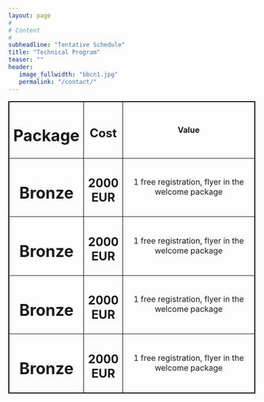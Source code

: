 ```yaml
---
layout: page
#
# Content
#
subheadline: "Tentative Schedule"
title: "Technical Program"
teaser: ""
header:
   image_fullwidth: "bbcn1.jpg"
   permalink: "/contact/"
---
```


<table border="1" style="width:500px; text-align:center; vertical-align=middle; border:1px solid black; ">
 
 <tr>
  <th width="50"> <h1>Package</h1> </th>
  <th width="50"> <h2>Cost</h2> </th>
  <th width="450" style="text-align:center;" > Value </th>
 </tr>
 
 <tr>
  <td width="50"> <h1>Bronze</h1> </td>
  <td width="50"> <h2>2000 EUR</h2> </td>
  <td width="400" style="text-align:center;" > 
	1 free registration, flyer in the welcome package 
  </td>
 </tr>
 
 <tr>
  <td width="50"> <h1>Bronze</h1> </td>
  <td width="50"> <h2>2000 EUR</h2> </td>
  <td width="400" style="text-align:center;" > 
	1 free registration, flyer in the welcome package 
  </td>
 </tr>
 
 <tr>
  <td width="50"> <h1>Bronze</h1> </td>
  <td width="50"> <h2>2000 EUR</h2> </td>
  <td width="400" style="text-align:center;" > 
	1 free registration, flyer in the welcome package 
  </td>
 </tr>
 
 <tr>
  <td width="50"> <h1>Bronze</h1> </td>
  <td width="50"> <h2>2000 EUR</h2> </td>
  <td width="400" style="text-align:center;" > 
	1 free registration, flyer in the welcome package 
  </td>
 </tr>

</table>


